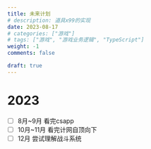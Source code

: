 ```yaml
---
title: 未来计划
# description: 道具x99的实现
date: 2023-08-17
# categories: ["游戏"]
# tags: ["游戏", "游戏业务逻辑", "TypeScript"]
weight: -1
comments: false

draft: true
---
```


# 2023
- [ ] 8月~9月 看完csapp
- [ ] 10月~11月 看完计网自顶向下
- [ ] 12月 尝试理解战斗系统
